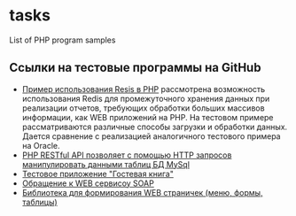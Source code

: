 # tasks
List of PHP program samples

## Ссылки на тестовые программы на GitHub

 * [Пример использования Resis в PHP](https://github.com/sergechurkin/redisaggregate)
рассмотрена возможность использования Redis для промежуточного хранения данных при реализации отчетов, требующих обработки больших массивов информации, как WEB приложений на PHP. На тестовом примере рассматриваются различные способы загрузки и обработки данных. Дается сравнение с реализацией аналогичного тестового примера на Oracle.   
 * [PHP RESTful API позволяет с помощью HTTP запросов манипулировать данными таблиц БД MySql](https://github.com/sergechurkin/restapi)
 * [Тестовое приложение "Гостевая книга"](https://github.com/sergechurkin/guestbook)
 * [Обращение к WEB сервисоу SOAP](https://github.com/sergechurkin/ratecb)
 * [Библиотека для формирования WEB страничек (меню, формы, таблицы)](https://github.com/sergechurkin/cform)
